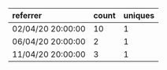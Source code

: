 | referrer          | count | uniques |
| :---------------- | :---- | :------ |
| 02/04/20 20:00:00 | 10    | 1       |
| 06/04/20 20:00:00 | 2     | 1       |
| 11/04/20 20:00:00 | 3     | 1       |